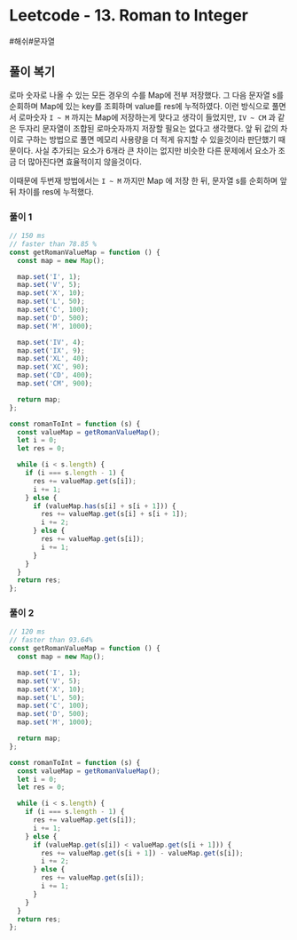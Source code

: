 # Leetcode - 13. Roman to Integer

#해쉬#문자열

## 풀이 복기

로마 숫자로 나올 수 있는 모든 경우의 수를 Map에 전부 저장했다. 그 다음 문자열 s를 순회하며 Map에 있는 key를 조회하며 value를 res에 누적하였다.
이런 방식으로 풀면서 로마숫자 `I ~ M` 까지는 Map에 저장하는게 맞다고 생각이 들었지만, `IV ~ CM` 과 같은 두자리 문자열이 조합된 로마숫자까지 저장할 필요는 없다고 생각했다. 앞 뒤 값의 차이로 구하는 방법으로 풀면 메모리 사용량을 더 적게 유지할 수 있을것이라 판단했기 때문이다. 사실 추가되는 요소가 6개라 큰 차이는 없지만 비슷한 다른 문제에서 요소가 조금 더 많아진다면 효율적이지 않을것이다.

이때문에 두번재 방법에서는 `I ~ M` 까지만 Map 에 저장 한 뒤, 문자열 s를 순회하며 앞 뒤 차이를 res에 누적했다.

### 풀이 1

```js
// 150 ms
// faster than 78.85 %
const getRomanValueMap = function () {
  const map = new Map();

  map.set('I', 1);
  map.set('V', 5);
  map.set('X', 10);
  map.set('L', 50);
  map.set('C', 100);
  map.set('D', 500);
  map.set('M', 1000);

  map.set('IV', 4);
  map.set('IX', 9);
  map.set('XL', 40);
  map.set('XC', 90);
  map.set('CD', 400);
  map.set('CM', 900);

  return map;
};

const romanToInt = function (s) {
  const valueMap = getRomanValueMap();
  let i = 0;
  let res = 0;

  while (i < s.length) {
    if (i === s.length - 1) {
      res += valueMap.get(s[i]);
      i += 1;
    } else {
      if (valueMap.has(s[i] + s[i + 1])) {
        res += valueMap.get(s[i] + s[i + 1]);
        i += 2;
      } else {
        res += valueMap.get(s[i]);
        i += 1;
      }
    }
  }
  return res;
};
```

### 풀이 2

```js
// 120 ms
// faster than 93.64%
const getRomanValueMap = function () {
  const map = new Map();

  map.set('I', 1);
  map.set('V', 5);
  map.set('X', 10);
  map.set('L', 50);
  map.set('C', 100);
  map.set('D', 500);
  map.set('M', 1000);

  return map;
};

const romanToInt = function (s) {
  const valueMap = getRomanValueMap();
  let i = 0;
  let res = 0;

  while (i < s.length) {
    if (i === s.length - 1) {
      res += valueMap.get(s[i]);
      i += 1;
    } else {
      if (valueMap.get(s[i]) < valueMap.get(s[i + 1])) {
        res += valueMap.get(s[i + 1]) - valueMap.get(s[i]);
        i += 2;
      } else {
        res += valueMap.get(s[i]);
        i += 1;
      }
    }
  }
  return res;
};
```
